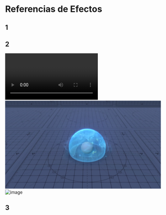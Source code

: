 # Referencias de Efectos

## 1

## 2

![image](https://github.com/TheArchess/Los-Capibaras/blob/main/Assets/Ejercicios/EjercicioFinalDemo/Assets/Images/Ex%202.1.mp4)
![image](https://github.com/TheArchess/Los-Capibaras/blob/main/Assets/Ejercicios/EjercicioFinalDemo/Assets/Images/ex%202.2.jpg?raw=true)
![image](https://github.com/TheArchess/Los-Capibaras/blob/main/Assets/Ejercicios/EjercicioFinalDemo/Assets/Images/ex%202.3.gif?raw=true)

## 3
